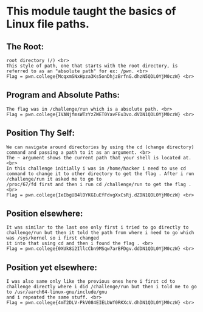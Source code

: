 # This module taught the basics of Linux file paths.
## The Root: <br>
    root directory (/) <br>
    This style of path, one that starts with the root directory, is referred to as an "absolute path" for ex: /pwn. <br> 
    Flag = pwn.college{McqxmSNxHpza3Ks5onDhjzBrfnG.dhzN5QDL0YjM0czW} <br>
## Program and Absolute Paths: <br>
    The flag was in /challenge/run which is a absolute path. <br>
    Flag = pwn.college{IVANjfmsWTzYzZWET0YavFEu3vo.dVDN1QDL0YjM0czW} <br>
## Position Thy Self: <br>
    We can navigate around directories by using the cd (change directory) command and passing a path to it as an argument. <br>
    The ~ argument shows the current path that your shell is located at. <br>
    In this challenge initially i was in /home/hacker i need to use cd command to change it to other directory to get the flag . After i run /challenge/run it asked me to go to 
    /proc/67/fd first and then i run cd /challenge/run to get the flag . <br>
    Flag = pwn.college{IeIbgUB4lDYKGIuEfFdvgXxCsRj.dZDN1QDL0YjM0czW} <br>
## Position elsewhere: <br>
    It was similar to the last one only first i tried to go directly to challenge/run but then it told the path from where i need to go which was /sys/kernel so i first changed 
    it into that using cd and then i found the flag . <br>
    Flag = pwn.college{0XUk8i2IllcCbn9MSqw7arBFDgv.ddDN1QDL0YjM0czW} <br>
## Position yet elsewhere: <br>
    I was also same only like the previous ones here i first cd to challenge directly where i did /challenge/run but then i told me to go to /usr/aarch64-linux-gnu/include/gnu 
    and i repeated the same stuff. <br>
    Flag = pwn.college{4mT2DLV-PkV084EIELbWf0RKXcV.dhDN1QDL0YjM0czW} <br>

    
    
    
    

